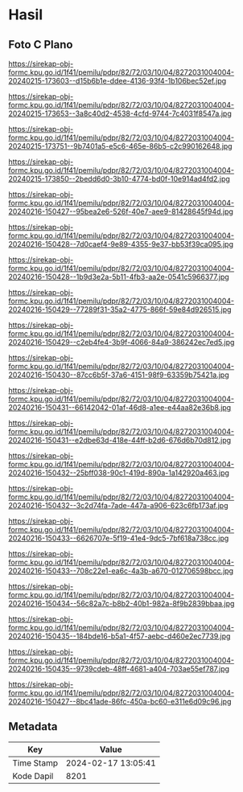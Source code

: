 # Hasil

## Foto C Plano

https://sirekap-obj-formc.kpu.go.id/1f41/pemilu/pdpr/82/72/03/10/04/8272031004004-20240215-173603--d15b6b1e-ddee-4136-93f4-1b106bec52ef.jpg

https://sirekap-obj-formc.kpu.go.id/1f41/pemilu/pdpr/82/72/03/10/04/8272031004004-20240215-173653--3a8c40d2-4538-4cfd-9744-7c4031f8547a.jpg

https://sirekap-obj-formc.kpu.go.id/1f41/pemilu/pdpr/82/72/03/10/04/8272031004004-20240215-173751--9b7401a5-e5c6-465e-86b5-c2c990162648.jpg

https://sirekap-obj-formc.kpu.go.id/1f41/pemilu/pdpr/82/72/03/10/04/8272031004004-20240215-173850--2bedd6d0-3b10-4774-bd0f-10e914ad4fd2.jpg

https://sirekap-obj-formc.kpu.go.id/1f41/pemilu/pdpr/82/72/03/10/04/8272031004004-20240216-150427--95bea2e6-526f-40e7-aee9-81428645f94d.jpg

https://sirekap-obj-formc.kpu.go.id/1f41/pemilu/pdpr/82/72/03/10/04/8272031004004-20240216-150428--7d0caef4-9e89-4355-9e37-bb53f39ca095.jpg

https://sirekap-obj-formc.kpu.go.id/1f41/pemilu/pdpr/82/72/03/10/04/8272031004004-20240216-150428--1b9d3e2a-5b11-4fb3-aa2e-0541c5966377.jpg

https://sirekap-obj-formc.kpu.go.id/1f41/pemilu/pdpr/82/72/03/10/04/8272031004004-20240216-150429--77289f31-35a2-4775-866f-59e84d926515.jpg

https://sirekap-obj-formc.kpu.go.id/1f41/pemilu/pdpr/82/72/03/10/04/8272031004004-20240216-150429--c2eb4fe4-3b9f-4066-84a9-386242ec7ed5.jpg

https://sirekap-obj-formc.kpu.go.id/1f41/pemilu/pdpr/82/72/03/10/04/8272031004004-20240216-150430--87cc6b5f-37a6-4151-98f9-63359b75421a.jpg

https://sirekap-obj-formc.kpu.go.id/1f41/pemilu/pdpr/82/72/03/10/04/8272031004004-20240216-150431--66142042-01af-46d8-a1ee-e44aa82e36b8.jpg

https://sirekap-obj-formc.kpu.go.id/1f41/pemilu/pdpr/82/72/03/10/04/8272031004004-20240216-150431--e2dbe63d-418e-44ff-b2d6-676d6b70d812.jpg

https://sirekap-obj-formc.kpu.go.id/1f41/pemilu/pdpr/82/72/03/10/04/8272031004004-20240216-150432--25bff038-90c1-419d-890a-1a142920a463.jpg

https://sirekap-obj-formc.kpu.go.id/1f41/pemilu/pdpr/82/72/03/10/04/8272031004004-20240216-150432--3c2d74fa-7ade-447a-a906-623c6fb173af.jpg

https://sirekap-obj-formc.kpu.go.id/1f41/pemilu/pdpr/82/72/03/10/04/8272031004004-20240216-150433--6626707e-5f19-41e4-9dc5-7bf618a738cc.jpg

https://sirekap-obj-formc.kpu.go.id/1f41/pemilu/pdpr/82/72/03/10/04/8272031004004-20240216-150433--708c22e1-ea6c-4a3b-a670-012706598bcc.jpg

https://sirekap-obj-formc.kpu.go.id/1f41/pemilu/pdpr/82/72/03/10/04/8272031004004-20240216-150434--56c82a7c-b8b2-40b1-982a-8f9b2839bbaa.jpg

https://sirekap-obj-formc.kpu.go.id/1f41/pemilu/pdpr/82/72/03/10/04/8272031004004-20240216-150435--184bde16-b5a1-4f57-aebc-d460e2ec7739.jpg

https://sirekap-obj-formc.kpu.go.id/1f41/pemilu/pdpr/82/72/03/10/04/8272031004004-20240216-150435--9739cdeb-48ff-4681-a404-703ae55ef787.jpg

https://sirekap-obj-formc.kpu.go.id/1f41/pemilu/pdpr/82/72/03/10/04/8272031004004-20240216-150427--8bc41ade-86fc-450a-bc60-e311e6d09c96.jpg


## Metadata

| Key        | Value               |
| ---------- | ------------------- |
| Time Stamp | 2024-02-17 13:05:41 |
| Kode Dapil | 8201                |



